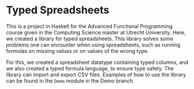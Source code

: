 # Typed Spreadsheets

This is a project in Haskell for the Advanced Functional Programming course given in the Computing Science master at Utrecht University. Here, we created a library for typed spreadsheets. This library solves some problems one can encounter when using spreadsheets, such as running formulas on missing values or on values of the wrong type.

For this, we created a spreadsheet datatype containing typed columns, and we also created a typed formula language, to ensure type safety. The library can import and export CSV files. Examples of how to use the library can be found in the `Demo` module in the Demo branch.
